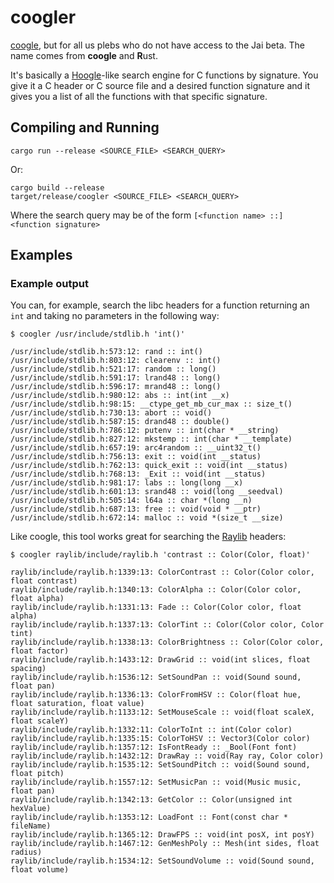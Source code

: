 # coogler
[coogle](https://www.youtube.com/playlist?list=PLpM-Dvs8t0VYhYLxY-i7OcvBbDsG4izam), but for all us plebs who do not have access to the Jai beta.
The name comes from **coogle** and **R**ust.

It's basically a [Hoogle](https://hoogle.haskell.org/)-like search engine for C functions by signature.
You give it a C header or C source file and a desired function signature and it gives you a list of all the functions with that specific signature.

## Compiling and Running

    cargo run --release <SOURCE_FILE> <SEARCH_QUERY>

Or:

    cargo build --release
    target/release/coogler <SOURCE_FILE> <SEARCH_QUERY>

Where the search query may be of the form `[<function name> ::] <function signature>`

## Examples
### Example output
You can, for example, search the libc headers for a function returning an `int` and taking no parameters in the following way:

    $ coogler /usr/include/stdlib.h 'int()'

    /usr/include/stdlib.h:573:12: rand :: int()
    /usr/include/stdlib.h:803:12: clearenv :: int()
    /usr/include/stdlib.h:521:17: random :: long()
    /usr/include/stdlib.h:591:17: lrand48 :: long()
    /usr/include/stdlib.h:596:17: mrand48 :: long()
    /usr/include/stdlib.h:980:12: abs :: int(int __x)
    /usr/include/stdlib.h:98:15: __ctype_get_mb_cur_max :: size_t()
    /usr/include/stdlib.h:730:13: abort :: void()
    /usr/include/stdlib.h:587:15: drand48 :: double()
    /usr/include/stdlib.h:786:12: putenv :: int(char * __string)
    /usr/include/stdlib.h:827:12: mkstemp :: int(char * __template)
    /usr/include/stdlib.h:657:19: arc4random :: __uint32_t()
    /usr/include/stdlib.h:756:13: exit :: void(int __status)
    /usr/include/stdlib.h:762:13: quick_exit :: void(int __status)
    /usr/include/stdlib.h:768:13: _Exit :: void(int __status)
    /usr/include/stdlib.h:981:17: labs :: long(long __x)
    /usr/include/stdlib.h:601:13: srand48 :: void(long __seedval)
    /usr/include/stdlib.h:505:14: l64a :: char *(long __n)
    /usr/include/stdlib.h:687:13: free :: void(void * __ptr)
    /usr/include/stdlib.h:672:14: malloc :: void *(size_t __size)

Like coogle, this tool works great for searching the [Raylib](https://github.com/raysan5/raylib) headers:

    $ coogler raylib/include/raylib.h 'contrast :: Color(Color, float)'

    raylib/include/raylib.h:1339:13: ColorContrast :: Color(Color color, float contrast)
    raylib/include/raylib.h:1340:13: ColorAlpha :: Color(Color color, float alpha)
    raylib/include/raylib.h:1331:13: Fade :: Color(Color color, float alpha)
    raylib/include/raylib.h:1337:13: ColorTint :: Color(Color color, Color tint)
    raylib/include/raylib.h:1338:13: ColorBrightness :: Color(Color color, float factor)
    raylib/include/raylib.h:1433:12: DrawGrid :: void(int slices, float spacing)
    raylib/include/raylib.h:1536:12: SetSoundPan :: void(Sound sound, float pan)
    raylib/include/raylib.h:1336:13: ColorFromHSV :: Color(float hue, float saturation, float value)
    raylib/include/raylib.h:1133:12: SetMouseScale :: void(float scaleX, float scaleY)
    raylib/include/raylib.h:1332:11: ColorToInt :: int(Color color)
    raylib/include/raylib.h:1335:15: ColorToHSV :: Vector3(Color color)
    raylib/include/raylib.h:1357:12: IsFontReady :: _Bool(Font font)
    raylib/include/raylib.h:1432:12: DrawRay :: void(Ray ray, Color color)
    raylib/include/raylib.h:1535:12: SetSoundPitch :: void(Sound sound, float pitch)
    raylib/include/raylib.h:1557:12: SetMusicPan :: void(Music music, float pan)
    raylib/include/raylib.h:1342:13: GetColor :: Color(unsigned int hexValue)
    raylib/include/raylib.h:1353:12: LoadFont :: Font(const char * fileName)
    raylib/include/raylib.h:1365:12: DrawFPS :: void(int posX, int posY)
    raylib/include/raylib.h:1467:12: GenMeshPoly :: Mesh(int sides, float radius)
    raylib/include/raylib.h:1534:12: SetSoundVolume :: void(Sound sound, float volume)
